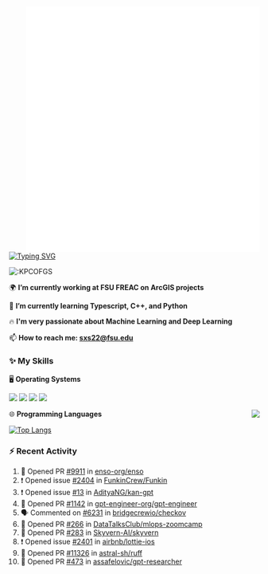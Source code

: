 <img align="right" width="470" src="github-metrics.svg">

[![Typing SVG](https://readme-typing-svg.herokuapp.com?duration=2500&vCenter=true&width=200&height=40&lines=Hello+World+👋)](https://git.io/typing-svg)

<img src="https://count.getloli.com/get/@:KPCOFGS" alt=":KPCOFGS" />

🌍 **I’m currently working at FSU FREAC on ArcGIS projects**

🌱 **I’m currently learning Typescript, C++, and Python**

🔥 **I'm very passionate about Machine Learning and Deep Learning**

📫 **How to reach me: sxs22@fsu.edu**

### ✨ **My Skills**

🖥️ **Operating Systems**

[![](https://img.shields.io/badge/-Linux-4fc08d?style=flat-square&logo=Linux&logoColor=fff)](https://www.linuxfoundation.org/)
[![](https://img.shields.io/badge/LinuxMint-47A248?style=flat-square&logo=linuxmint&logoColor=fff)](https://linuxmint.com/)
[![](https://img.shields.io/badge/Windows11-0078d6?style=flat-square&logo=windows&logoColor=fff)](https://www.microsoft.com/software-download/windows11)
[![](https://img.shields.io/badge/Ubuntu-E95420?style=flat-square&logo=ubuntu&logoColor=white)](https://ubuntu.com/download)

<a>
    <img align="right" src="https://github-readme-stats.vercel.app/api?username=KPCOFGS&theme=tokyonight&show_icons=true&show=reviews,prs_merged,prs_merged_percentage">
</a>

🌐 **Programming Languages**

[![Top Langs](https://github-readme-stats.vercel.app/api/top-langs/?username=KPCOFGS&theme=tokyonight)](https://github.com/anuraghazra/github-readme-stats)

### ⚡ **Recent Activity**
<!--START_SECTION:activity-->
1. 💪 Opened PR [#9911](https://github.com/enso-org/enso/pull/9911) in [enso-org/enso](https://github.com/enso-org/enso)
2. ❗ Opened issue [#2404](https://github.com/FunkinCrew/Funkin/issues/2404) in [FunkinCrew/Funkin](https://github.com/FunkinCrew/Funkin)
3. ❗ Opened issue [#13](https://github.com/AdityaNG/kan-gpt/issues/13) in [AdityaNG/kan-gpt](https://github.com/AdityaNG/kan-gpt)
4. 💪 Opened PR [#1142](https://github.com/gpt-engineer-org/gpt-engineer/pull/1142) in [gpt-engineer-org/gpt-engineer](https://github.com/gpt-engineer-org/gpt-engineer)
5. 🗣 Commented on [#6231](https://github.com/bridgecrewio/checkov/pull/6231#issuecomment-2101570890) in [bridgecrewio/checkov](https://github.com/bridgecrewio/checkov)
6. 💪 Opened PR [#266](https://github.com/DataTalksClub/mlops-zoomcamp/pull/266) in [DataTalksClub/mlops-zoomcamp](https://github.com/DataTalksClub/mlops-zoomcamp)
7. 💪 Opened PR [#283](https://github.com/Skyvern-AI/skyvern/pull/283) in [Skyvern-AI/skyvern](https://github.com/Skyvern-AI/skyvern)
8. ❗ Opened issue [#2401](https://github.com/airbnb/lottie-ios/issues/2401) in [airbnb/lottie-ios](https://github.com/airbnb/lottie-ios)
9. 💪 Opened PR [#11326](https://github.com/astral-sh/ruff/pull/11326) in [astral-sh/ruff](https://github.com/astral-sh/ruff)
10. 💪 Opened PR [#473](https://github.com/assafelovic/gpt-researcher/pull/473) in [assafelovic/gpt-researcher](https://github.com/assafelovic/gpt-researcher)
<!--END_SECTION:activity-->
